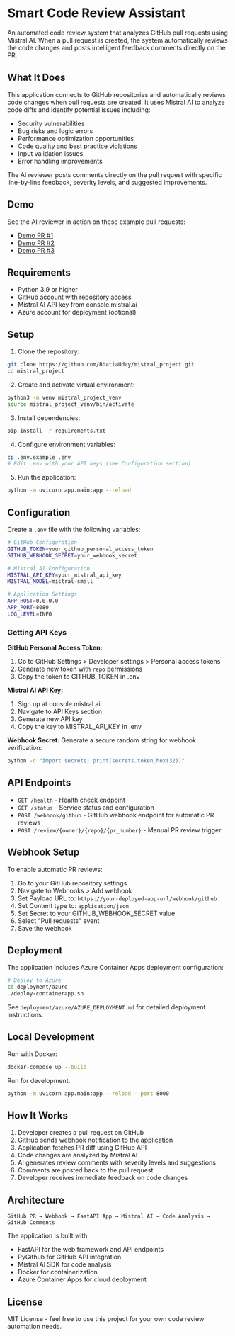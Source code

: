 # Smart Code Review Assistant

An automated code review system that analyzes GitHub pull requests using Mistral AI. When a pull request is created, the system automatically reviews the code changes and posts intelligent feedback comments directly on the PR.

## What It Does

This application connects to GitHub repositories and automatically reviews code changes when pull requests are created. It uses Mistral AI to analyze code diffs and identify potential issues including:

- Security vulnerabilities
- Bug risks and logic errors
- Performance optimization opportunities
- Code quality and best practice violations
- Input validation issues
- Error handling improvements

The AI reviewer posts comments directly on the pull request with specific line-by-line feedback, severity levels, and suggested improvements.

## Demo

See the AI reviewer in action on these example pull requests:
- [Demo PR #1](https://github.com/BhatiaUday/mistral_project/pull/1)
- [Demo PR #2](https://github.com/BhatiaUday/mistral_project/pull/2)
- [Demo PR #3](https://github.com/BhatiaUday/mistral_project/pull/3)

## Requirements

- Python 3.9 or higher
- GitHub account with repository access
- Mistral AI API key from console.mistral.ai
- Azure account for deployment (optional)

## Setup

1. Clone the repository:
```bash
git clone https://github.com/BhatiaUday/mistral_project.git
cd mistral_project
```

2. Create and activate virtual environment:
```bash
python3 -m venv mistral_project_venv
source mistral_project_venv/bin/activate
```

3. Install dependencies:
```bash
pip install -r requirements.txt
```

4. Configure environment variables:
```bash
cp .env.example .env
# Edit .env with your API keys (see Configuration section)
```

5. Run the application:
```bash
python -m uvicorn app.main:app --reload
```

## Configuration

Create a `.env` file with the following variables:

```bash
# GitHub Configuration
GITHUB_TOKEN=your_github_personal_access_token
GITHUB_WEBHOOK_SECRET=your_webhook_secret

# Mistral AI Configuration  
MISTRAL_API_KEY=your_mistral_api_key
MISTRAL_MODEL=mistral-small

# Application Settings
APP_HOST=0.0.0.0
APP_PORT=8080
LOG_LEVEL=INFO
```

### Getting API Keys

**GitHub Personal Access Token:**
1. Go to GitHub Settings > Developer settings > Personal access tokens
2. Generate new token with `repo` permissions
3. Copy the token to GITHUB_TOKEN in .env

**Mistral AI API Key:**
1. Sign up at console.mistral.ai
2. Navigate to API Keys section
3. Generate new API key
4. Copy the key to MISTRAL_API_KEY in .env

**Webhook Secret:**
Generate a secure random string for webhook verification:
```bash
python -c "import secrets; print(secrets.token_hex(32))"
```

## API Endpoints

- `GET /health` - Health check endpoint
- `GET /status` - Service status and configuration
- `POST /webhook/github` - GitHub webhook endpoint for automatic PR reviews
- `POST /review/{owner}/{repo}/{pr_number}` - Manual PR review trigger

## Webhook Setup

To enable automatic PR reviews:

1. Go to your GitHub repository settings
2. Navigate to Webhooks > Add webhook
3. Set Payload URL to: `https://your-deployed-app-url/webhook/github`
4. Set Content type to: `application/json`
5. Set Secret to your GITHUB_WEBHOOK_SECRET value
6. Select "Pull requests" event
7. Save the webhook

## Deployment

The application includes Azure Container Apps deployment configuration:

```bash
# Deploy to Azure
cd deployment/azure
./deploy-containerapp.sh
```

See `deployment/azure/AZURE_DEPLOYMENT.md` for detailed deployment instructions.

## Local Development

Run with Docker:
```bash
docker-compose up --build
```

Run for development:
```bash
python -m uvicorn app.main:app --reload --port 8000
```

## How It Works

1. Developer creates a pull request on GitHub
2. GitHub sends webhook notification to the application
3. Application fetches PR diff using GitHub API
4. Code changes are analyzed by Mistral AI
5. AI generates review comments with severity levels and suggestions
6. Comments are posted back to the pull request
7. Developer receives immediate feedback on code changes

## Architecture

```
GitHub PR → Webhook → FastAPI App → Mistral AI → Code Analysis → GitHub Comments
```

The application is built with:
- FastAPI for the web framework and API endpoints
- PyGithub for GitHub API integration
- Mistral AI SDK for code analysis
- Docker for containerization
- Azure Container Apps for cloud deployment

## License

MIT License - feel free to use this project for your own code review automation needs.